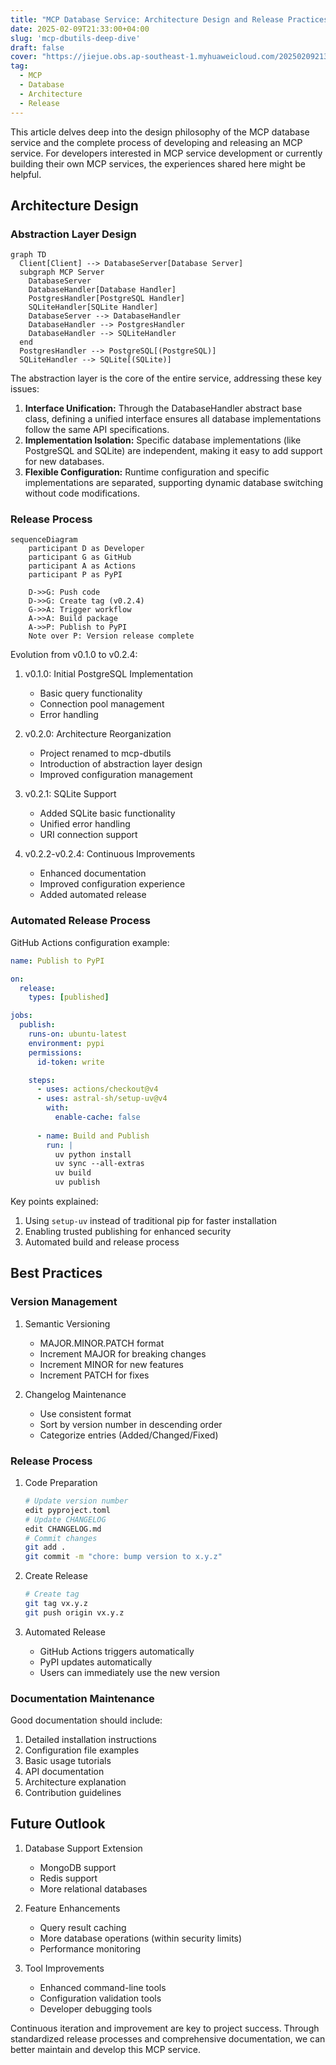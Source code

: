 ```yaml
---
title: "MCP Database Service: Architecture Design and Release Practices"
date: 2025-02-09T21:33:00+04:00
slug: 'mcp-dbutils-deep-dive'
draft: false
cover: "https://jiejue.obs.ap-southeast-1.myhuaweicloud.com/20250209213924711.webp"
tag:
  - MCP
  - Database
  - Architecture
  - Release
---
```


This article delves deep into the design philosophy of the MCP database service and the complete process of developing and releasing an MCP service. For developers interested in MCP service development or currently building their own MCP services, the experiences shared here might be helpful.

<!--more-->

## Architecture Design

### Abstraction Layer Design

```mermaid
graph TD
  Client[Client] --> DatabaseServer[Database Server]
  subgraph MCP Server
    DatabaseServer
    DatabaseHandler[Database Handler]
    PostgresHandler[PostgreSQL Handler]
    SQLiteHandler[SQLite Handler]
    DatabaseServer --> DatabaseHandler
    DatabaseHandler --> PostgresHandler
    DatabaseHandler --> SQLiteHandler
  end
  PostgresHandler --> PostgreSQL[(PostgreSQL)]
  SQLiteHandler --> SQLite[(SQLite)]
```

The abstraction layer is the core of the entire service, addressing these key issues:

1. **Interface Unification:** Through the DatabaseHandler abstract base class, defining a unified interface ensures all database implementations follow the same API specifications.
2. **Implementation Isolation:** Specific database implementations (like PostgreSQL and SQLite) are independent, making it easy to add support for new databases.
3. **Flexible Configuration:** Runtime configuration and specific implementations are separated, supporting dynamic database switching without code modifications.

### Release Process

```mermaid
sequenceDiagram
    participant D as Developer
    participant G as GitHub
    participant A as Actions
    participant P as PyPI
    
    D->>G: Push code
    D->>G: Create tag (v0.2.4)
    G->>A: Trigger workflow
    A->>A: Build package
    A->>P: Publish to PyPI
    Note over P: Version release complete
```

Evolution from v0.1.0 to v0.2.4:

1. v0.1.0: Initial PostgreSQL Implementation
   - Basic query functionality
   - Connection pool management
   - Error handling
   
2. v0.2.0: Architecture Reorganization
   - Project renamed to mcp-dbutils
   - Introduction of abstraction layer design
   - Improved configuration management

3. v0.2.1: SQLite Support
   - Added SQLite basic functionality
   - Unified error handling
   - URI connection support

4. v0.2.2-v0.2.4: Continuous Improvements
   - Enhanced documentation
   - Improved configuration experience
   - Added automated release

### Automated Release Process

GitHub Actions configuration example:

```yaml
name: Publish to PyPI

on:
  release:
    types: [published]

jobs:
  publish:
    runs-on: ubuntu-latest
    environment: pypi
    permissions:
      id-token: write

    steps:
      - uses: actions/checkout@v4
      - uses: astral-sh/setup-uv@v4
        with:
          enable-cache: false
      
      - name: Build and Publish
        run: |
          uv python install
          uv sync --all-extras
          uv build
          uv publish
```

Key points explained:
1. Using `setup-uv` instead of traditional pip for faster installation
2. Enabling trusted publishing for enhanced security
3. Automated build and release process

## Best Practices

### Version Management

1. Semantic Versioning
   - MAJOR.MINOR.PATCH format
   - Increment MAJOR for breaking changes
   - Increment MINOR for new features
   - Increment PATCH for fixes

2. Changelog Maintenance
   - Use consistent format
   - Sort by version number in descending order
   - Categorize entries (Added/Changed/Fixed)

### Release Process

1. Code Preparation
   ```bash
   # Update version number
   edit pyproject.toml
   # Update CHANGELOG
   edit CHANGELOG.md
   # Commit changes
   git add .
   git commit -m "chore: bump version to x.y.z"
   ```

2. Create Release
   ```bash
   # Create tag
   git tag vx.y.z
   git push origin vx.y.z
   ```

3. Automated Release
   - GitHub Actions triggers automatically
   - PyPI updates automatically
   - Users can immediately use the new version

### Documentation Maintenance

Good documentation should include:
1. Detailed installation instructions
2. Configuration file examples
3. Basic usage tutorials
4. API documentation
5. Architecture explanation
6. Contribution guidelines

## Future Outlook

1. Database Support Extension
   - MongoDB support
   - Redis support
   - More relational databases

2. Feature Enhancements
   - Query result caching
   - More database operations (within security limits)
   - Performance monitoring

3. Tool Improvements
   - Enhanced command-line tools
   - Configuration validation tools
   - Developer debugging tools

Continuous iteration and improvement are key to project success. Through standardized release processes and comprehensive documentation, we can better maintain and develop this MCP service.
